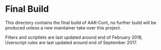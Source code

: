 # Final Build

This directory contains the final build of AAK-Cont, no further build will be produced unless a new maintainer take over this project. 

Filters and scriptlets are last updated around end of February 2018, Userscript rules are last updated around end of September 2017. 
